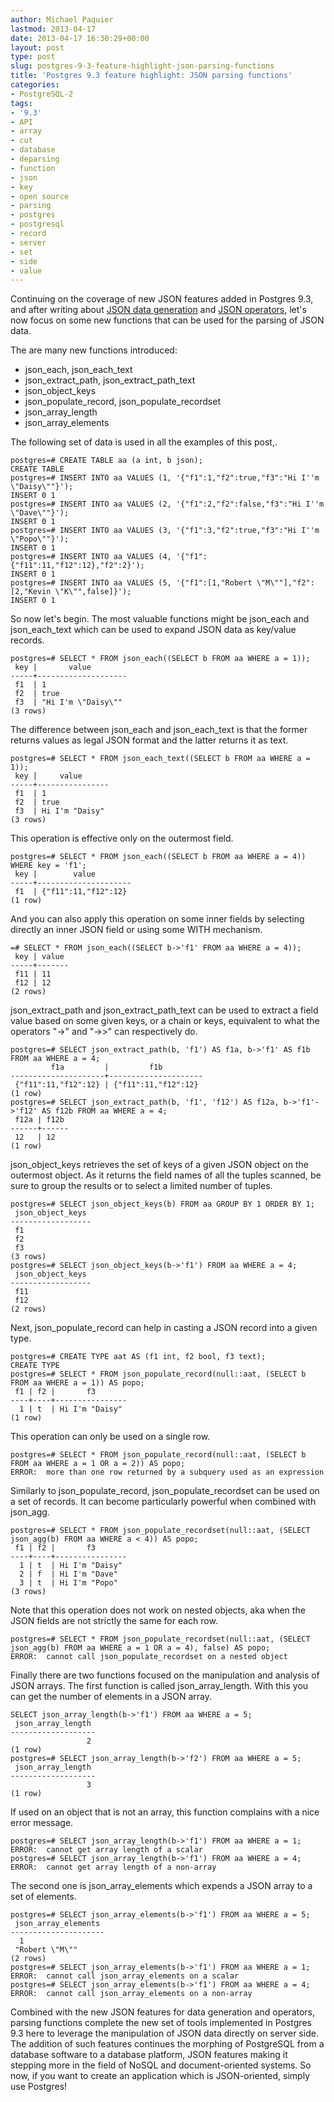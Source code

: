 ```yaml
---
author: Michael Paquier
lastmod: 2013-04-17
date: 2013-04-17 16:30:29+00:00
layout: post
type: post
slug: postgres-9-3-feature-highlight-json-parsing-functions
title: 'Postgres 9.3 feature highlight: JSON parsing functions'
categories:
- PostgreSQL-2
tags:
- '9.3'
- API
- array
- cut
- database
- deparsing
- function
- json
- key
- open source
- parsing
- postgres
- postgresql
- record
- server
- set
- side
- value
---
```


Continuing on the coverage of new JSON features added in Postgres 9.3, and after writing about [JSON data generation](/postgresql-2/postgres-9-3-feature-highlight-json-data-generation/) and [JSON operators](/postgresql-2/postgres-9-3-feature-highlight-json-operators/), let's now focus on some new functions that can be used for the parsing of JSON data.

The are many new functions introduced:

  * json\_each, json\_each\_text
  * json\_extract\_path, json\_extract\_path\_text
  * json\_object\_keys
  * json\_populate\_record, json\_populate\_recordset
  * json\_array\_length
  * json\_array\_elements

The following set of data is used in all the examples of this post,.

    postgres=# CREATE TABLE aa (a int, b json);
    CREATE TABLE
    postgres=# INSERT INTO aa VALUES (1, '{"f1":1,"f2":true,"f3":"Hi I''m \"Daisy\""}');
    INSERT 0 1
    postgres=# INSERT INTO aa VALUES (2, '{"f1":2,"f2":false,"f3":"Hi I''m \"Dave\""}');
    INSERT 0 1
    postgres=# INSERT INTO aa VALUES (3, '{"f1":3,"f2":true,"f3":"Hi I''m \"Popo\""}');
    INSERT 0 1
    postgres=# INSERT INTO aa VALUES (4, '{"f1":{"f11":11,"f12":12},"f2":2}');
    INSERT 0 1
    postgres=# INSERT INTO aa VALUES (5, '{"f1":[1,"Robert \"M\""],"f2":[2,"Kevin \"K\"",false]}');
    INSERT 0 1

So now let's begin. The most valuable functions might be json\_each and json\_each\_text which can be used to expand JSON data as key/value records.

    postgres=# SELECT * FROM json_each((SELECT b FROM aa WHERE a = 1));
     key |       value        
    -----+--------------------
     f1  | 1
     f2  | true
     f3  | "Hi I'm \"Daisy\""
    (3 rows)

The difference between json\_each and json\_each\_text is that the former returns values as legal JSON format and the latter returns it as text. 

    postgres=# SELECT * FROM json_each_text((SELECT b FROM aa WHERE a = 1));
     key |     value      
    -----+----------------
     f1  | 1
     f2  | true
     f3  | Hi I'm "Daisy"
    (3 rows)

This operation is effective only on the outermost field.

    postgres=# SELECT * FROM json_each((SELECT b FROM aa WHERE a = 4)) WHERE key = 'f1';
     key |        value        
    -----+---------------------
     f1  | {"f11":11,"f12":12}
    (1 row)

And you can also apply this operation on some inner fields by selecting directly an inner JSON field or using some WITH mechanism.

    =# SELECT * FROM json_each((SELECT b->'f1' FROM aa WHERE a = 4));
     key | value 
    -----+-------
     f11 | 11
     f12 | 12
    (2 rows)

json\_extract\_path and json\_extract\_path\_text can be used to extract a field value based on some given keys, or a chain or keys, equivalent to what the operators "->" and "->>" can respectively do.

    postgres=# SELECT json_extract_path(b, 'f1') AS f1a, b->'f1' AS f1b FROM aa WHERE a = 4;
             f1a         |         f1b         
    ---------------------+---------------------
     {"f11":11,"f12":12} | {"f11":11,"f12":12}
    (1 row)
    postgres=# SELECT json_extract_path(b, 'f1', 'f12') AS f12a, b->'f1'->'f12' AS f12b FROM aa WHERE a = 4;
     f12a | f12b 
    ------+------
     12   | 12
    (1 row)

json\_object\_keys retrieves the set of keys of a given JSON object on the outermost object. As it returns the field names of all the tuples scanned, be sure to group the results or to select a limited number of tuples.

    postgres=# SELECT json_object_keys(b) FROM aa GROUP BY 1 ORDER BY 1;
     json_object_keys 
    ------------------
     f1
     f2
     f3
    (3 rows)
    postgres=# SELECT json_object_keys(b->'f1') FROM aa WHERE a = 4;
     json_object_keys 
    ------------------
     f11
     f12
    (2 rows)

Next, json\_populate\_record can help in casting a JSON record into a given type.

    postgres=# CREATE TYPE aat AS (f1 int, f2 bool, f3 text);
    CREATE TYPE
    postgres=# SELECT * FROM json_populate_record(null::aat, (SELECT b FROM aa WHERE a = 1)) AS popo;
     f1 | f2 |       f3       
    ----+----+----------------
      1 | t  | Hi I'm "Daisy"
    (1 row)

This operation can only be used on a single row.

    postgres=# SELECT * FROM json_populate_record(null::aat, (SELECT b FROM aa WHERE a = 1 OR a = 2)) AS popo;
    ERROR:  more than one row returned by a subquery used as an expression

Similarly to json\_populate\_record, json\_populate\_recordset can be used on a set of records. It can become particularly powerful when combined with json\_agg.

    postgres=# SELECT * FROM json_populate_recordset(null::aat, (SELECT json_agg(b) FROM aa WHERE a < 4)) AS popo;
     f1 | f2 |       f3       
    ----+----+----------------
      1 | t  | Hi I'm "Daisy"
      2 | f  | Hi I'm "Dave"
      3 | t  | Hi I'm "Popo"
    (3 rows)

Note that this operation does not work on nested objects, aka when the JSON fields are not strictly the same for each row.

    postgres=# SELECT * FROM json_populate_recordset(null::aat, (SELECT json_agg(b) FROM aa WHERE a = 1 OR a = 4), false) AS popo;
    ERROR:  cannot call json_populate_recordset on a nested object

Finally there are two functions focused on the manipulation and analysis of JSON arrays. The first function is called json\_array\_length. With this you can get the number of elements in a JSON array.

    SELECT json_array_length(b->'f1') FROM aa WHERE a = 5;
     json_array_length 
    -------------------
                     2
    (1 row)
    postgres=# SELECT json_array_length(b->'f2') FROM aa WHERE a = 5;
     json_array_length 
    -------------------
                     3
    (1 row)

If used on an object that is not an array, this function complains with a nice error message.

    postgres=# SELECT json_array_length(b->'f1') FROM aa WHERE a = 1;
    ERROR:  cannot get array length of a scalar
    postgres=# SELECT json_array_length(b->'f1') FROM aa WHERE a = 4;
    ERROR:  cannot get array length of a non-array

The second one is json\_array\_elements which expends a JSON array to a set of elements.

    postgres=# SELECT json_array_elements(b->'f1') FROM aa WHERE a = 5;
     json_array_elements 
    ---------------------
      1
     "Robert \"M\""
    (2 rows)
    postgres=# SELECT json_array_elements(b->'f1') FROM aa WHERE a = 1;
    ERROR:  cannot call json_array_elements on a scalar
    postgres=# SELECT json_array_elements(b->'f1') FROM aa WHERE a = 4;
    ERROR:  cannot call json_array_elements on a non-array

Combined with the new JSON features for data generation and operators, parsing functions complete the new set of tools implemented in Postgres 9.3 here to leverage the manipulation of JSON data directly on server side. The addition of such features continues the morphing of PostgreSQL from a database software to a database platform, JSON features making it stepping more in the field of NoSQL and document-oriented systems. So now, if you want to create an application which is JSON-oriented, simply use Postgres!
